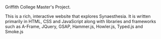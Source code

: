 Griffith College Master's Project.

This is a rich, interactive website that explores Synaesthesia. It is written primarily in HTML, CSS and JavaScript along with libraries and frameworks such as A-Frame, JQuery, GSAP, Hammer.js, Howler.js, Typed.js and Smoke.js

